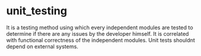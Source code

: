# unit_testing

It is a testing method using which every independent modules are tested to determine if there are any issues by the developer himself.
It is correlated with functional correctness of the independent modules.
Unit tests shouldnt depend on external systems.
